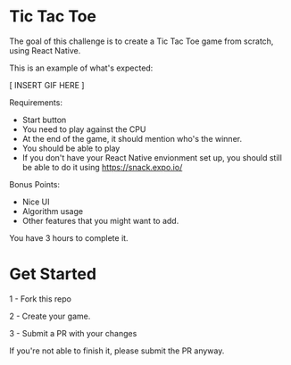 # Tic Tac Toe

The goal of this challenge is to create a Tic Tac Toe game from scratch, using React Native.

This is an example of what's expected:

[ INSERT GIF HERE ]

Requirements:

- Start button
- You need to play against the CPU
- At the end of the game, it should mention who's the winner.
- You should be able to play
- If you don't have your React Native envionment set up, you should still be able to do it using https://snack.expo.io/

Bonus Points: 

- Nice UI
- Algorithm usage 
- Other features that you might want to add.

You have 3 hours to complete it. 


# Get Started

1 - Fork this repo

2 - Create your game.

3 - Submit a PR with your changes

If you're not able to finish it, please submit the PR anyway.




